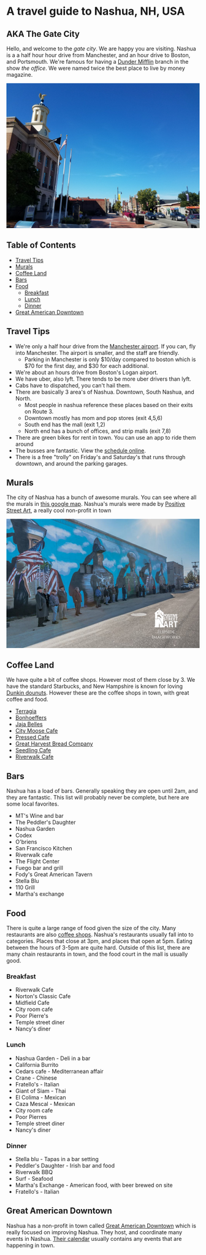 # A travel guide to Nashua, NH, USA


## AKA The Gate City

Hello, and welcome to the *gate city*. We are happy you are visiting. Nashua is a a half hour hour drive from Manchester, and an hour drive to Boston, and Portsmouth. We're famous for having a [Dunder Mifflin](http://theoffice.wikia.com/wiki/Dunder_Mifflin_Nashua) branch in the show *the office*. We were named twice the best place to live by money magazine. 


![Nashua city hall](city.jpg)

## Table of Contents

* [Travel Tips](#travel-tips)
* [Murals](#murals)
* [Coffee Land](#coffee-land)
* [Bars](#bars)
* [Food](#food)
  * [Breakfast](#breakfast)
  * [Lunch](#lunch)
  * [Dinner](#dinner)
* [Great American Downtown](#great-american-downtown)

## Travel Tips

* We're only a half hour drive from the [Manchester airport](https://www.flymanchester.com/). If you can, fly into Manchester. The airport is smaller, and the staff are friendly. 
  * Parking in Manchester is only $10/day compared to boston which is $70 for the first day, and $30 for each additional.
* We're about an hours drive from Boston's Logan airport.
* We have uber, also lyft. There tends to be more uber drivers than lyft.
* Cabs have to dispatched, you can't hail them.
* There are basically 3 area's of Nashua. Downtown, South Nashua, and North.
  * Most people in nashua reference these places based on their exits on Route 3.
  * Downtown mostly has mom and pop stores (exit 4,5,6)
  * South end has the mall (exit 1,2)
  * North end has a bunch of offices, and strip malls (exit 7,8)
* There are green bikes for rent in town. You can use an app to ride them around
* The busses are fantastic. View the [schedule online](https://www.nashuanh.gov/456/Routes-Schedules).
* There is a free "trolly" on Friday's and Saturday's that runs through downtown, and around the parking garages.

## Murals

The city of Nashua has a bunch of awesome murals. You can see where all the murals in [this google map](https://www.google.com/maps/d/viewer?mid=1QDZzmmF54-I8nXO0vhxPcLkFig0&hl=en&ll=42.760100231886256%2C-71.46786625000004&z=16). Nashua's murals were made by [Positive Street Art](http://www.positivestreetart.org/), a really cool non-profit in town

![A mural dedication was held on the morning of Veterans Day, 2017 where this above image was taken. It depicts veterans in attendance representing their branch by standing in front of the respective figure](mural1.jpg)

## Coffee Land

We have quite a bit of coffee shops. However most of them close by 3. We have the standard Starbucks, and New Hampshire is known for loving [Dunkin dounuts](https://www.dunkindonuts.com/en). However these are the coffee shops in town, with great coffee and food.

* [Terragia](https://www.facebook.com/terragia/)
* [Bonhoeffers](http://www.bonhoefferscafe.com/)
* [Jaja Belles](https://www.jajabelles.com/blank-c13dw)
* [City Moose Cafe](http://www.citymoosenh.com/)
* [Pressed Cafe](http://www.pressedcafe.com/)
* [Great Harvest Bread Company](http://greatharvestnashua.com/)
* [Seedling Cafe](http://theseedlingcafe.com)
* [Riverwalk Cafe](https://riverwalknashua.com/)

## Bars

Nashua has a load of bars. Generally speaking they are open until 2am, and they are fantastic. This list will probably never be complete, but here are some local favorites.

* MT's Wine and bar
* The Peddler's Daughter
* Nashua Garden
* Codex
* O'briens
* San Francisco Kitchen
* Riverwalk cafe
* The Flight Center
* Fuego bar and grill
* Fody's Great American Tavern
* Stella Blu
* 110 Grill
* Martha's exchange

## Food

There is quite a large range of food given the size of the city. Many restaurants are also [coffee shops](#coffee-land). Nashua's restaurants usually fall into to categories. Places that close at 3pm, and places that open at 5pm. Eating between the hours of 3-5pm are quite hard. Outside of this list, there are many chain restaurants in town, and the food court in the mall is usually good.

### Breakfast 

* Riverwalk Cafe
* Norton's Classic Cafe
* Midfield Cafe
* City room cafe
* Poor Pierre's
* Temple street diner
* Nancy's diner

### Lunch

* Nashua Garden - Deli in a bar
* California Burrito 
* Cedars cafe - Mediterranean affair
* Crane - Chinese
* Fratello's - Italian 
* Giant of Siam - Thai
* El Colima - Mexican
* Caza Mescal - Mexican 
* City room cafe
* Poor Pierres
* Temple street diner
* Nancy's diner

### Dinner

* Stella blu - Tapas in a bar setting
* Peddler's Daughter - Irish bar and food
* Riverwalk BBQ
* Surf - Seafood
* Martha's Exchange - American food, with beer brewed on site
* Fratello's - Italian


## Great American Downtown

Nashua has a non-profit in town called [Great American Downtown](http://downtownnashua.org/) which is really focused on improving Nashua. They host, and coordinate many events in Nashua. [Their calendar](http://downtownnashua.org/events/) usually contains any events that are happening in town.

